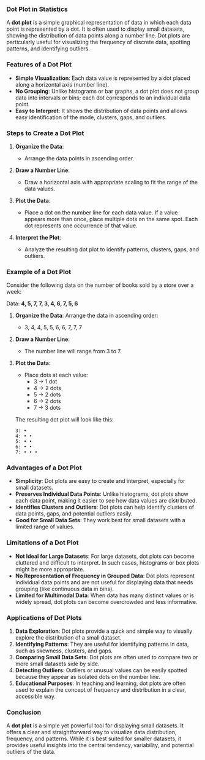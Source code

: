 ### **Dot Plot in Statistics**

A **dot plot** is a simple graphical representation of data in which each data point is represented by a dot. It is often used to display small datasets, showing the distribution of data points along a number line. Dot plots are particularly useful for visualizing the frequency of discrete data, spotting patterns, and identifying outliers.

### **Features of a Dot Plot**

- **Simple Visualization**: Each data value is represented by a dot placed along a horizontal axis (number line).
- **No Grouping**: Unlike histograms or bar graphs, a dot plot does not group data into intervals or bins; each dot corresponds to an individual data point.
- **Easy to Interpret**: It shows the distribution of data points and allows easy identification of the mode, clusters, gaps, and outliers.

### **Steps to Create a Dot Plot**

1. **Organize the Data**: 
   - Arrange the data points in ascending order.
   
2. **Draw a Number Line**:
   - Draw a horizontal axis with appropriate scaling to fit the range of the data values.

3. **Plot the Data**:
   - Place a dot on the number line for each data value. If a value appears more than once, place multiple dots on the same spot. Each dot represents one occurrence of that value.

4. **Interpret the Plot**:
   - Analyze the resulting dot plot to identify patterns, clusters, gaps, and outliers.

### **Example of a Dot Plot**

Consider the following data on the number of books sold by a store over a week:

Data: **4, 5, 7, 7, 3, 4, 6, 7, 5, 6**

1. **Organize the Data**: Arrange the data in ascending order:
   - 3, 4, 4, 5, 5, 6, 6, 7, 7, 7

2. **Draw a Number Line**:
   - The number line will range from 3 to 7.

3. **Plot the Data**:
   - Place dots at each value:
     - 3 → 1 dot
     - 4 → 2 dots
     - 5 → 2 dots
     - 6 → 2 dots
     - 7 → 3 dots

   The resulting dot plot will look like this:

   ```
   3: •
   4: • •
   5: • •
   6: • •
   7: • • •
   ```

### **Advantages of a Dot Plot**

- **Simplicity**: Dot plots are easy to create and interpret, especially for small datasets.
- **Preserves Individual Data Points**: Unlike histograms, dot plots show each data point, making it easier to see how data values are distributed.
- **Identifies Clusters and Outliers**: Dot plots can help identify clusters of data points, gaps, and potential outliers easily.
- **Good for Small Data Sets**: They work best for small datasets with a limited range of values.

### **Limitations of a Dot Plot**

- **Not Ideal for Large Datasets**: For large datasets, dot plots can become cluttered and difficult to interpret. In such cases, histograms or box plots might be more appropriate.
- **No Representation of Frequency in Grouped Data**: Dot plots represent individual data points and are not useful for displaying data that needs grouping (like continuous data in bins).
- **Limited for Multimodal Data**: When data has many distinct values or is widely spread, dot plots can become overcrowded and less informative.

### **Applications of Dot Plots**

1. **Data Exploration**: Dot plots provide a quick and simple way to visually explore the distribution of a small dataset.
2. **Identifying Patterns**: They are useful for identifying patterns in data, such as skewness, clusters, and gaps.
3. **Comparing Small Data Sets**: Dot plots are often used to compare two or more small datasets side by side.
4. **Detecting Outliers**: Outliers or unusual values can be easily spotted because they appear as isolated dots on the number line.
5. **Educational Purposes**: In teaching and learning, dot plots are often used to explain the concept of frequency and distribution in a clear, accessible way.

### **Conclusion**

A **dot plot** is a simple yet powerful tool for displaying small datasets. It offers a clear and straightforward way to visualize data distribution, frequency, and patterns. While it is best suited for smaller datasets, it provides useful insights into the central tendency, variability, and potential outliers of the data.
